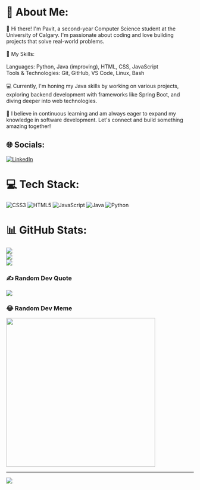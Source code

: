 # 💫 About Me:
👋 Hi there! I'm Pavit, a second-year Computer Science student at the University of Calgary. I'm passionate about coding and love building projects that solve real-world problems.<br><br>🚀 My Skills:<br><br>    Languages: Python, Java (improving), HTML, CSS, JavaScript<br>    Tools & Technologies: Git, GitHub, VS Code, Linux, Bash<br><br>💻 Currently, I'm honing my Java skills by working on various projects, exploring backend development with frameworks like Spring Boot, and diving deeper into web technologies.<br><br>🌱 I believe in continuous learning and am always eager to expand my knowledge in software development. Let's connect and build something amazing together!


## 🌐 Socials:
[![LinkedIn](https://img.shields.io/badge/LinkedIn-%230077B5.svg?logo=linkedin&logoColor=white)](https://linkedin.com/in/https://www.linkedin.com/in/pavitpal-b-2481b4b8/) 

# 💻 Tech Stack:
![CSS3](https://img.shields.io/badge/css3-%231572B6.svg?style=for-the-badge&logo=css3&logoColor=white) ![HTML5](https://img.shields.io/badge/html5-%23E34F26.svg?style=for-the-badge&logo=html5&logoColor=white) ![JavaScript](https://img.shields.io/badge/javascript-%23323330.svg?style=for-the-badge&logo=javascript&logoColor=%23F7DF1E) ![Java](https://img.shields.io/badge/java-%23ED8B00.svg?style=for-the-badge&logo=openjdk&logoColor=white) ![Python](https://img.shields.io/badge/python-3670A0?style=for-the-badge&logo=python&logoColor=ffdd54)
# 📊 GitHub Stats:
![](https://github-readme-stats.vercel.app/api?username=itspavit&theme=dark&hide_border=false&include_all_commits=true&count_private=true)<br/>
![](https://github-readme-streak-stats.herokuapp.com/?user=itspavit&theme=dark&hide_border=false)<br/>
![](https://github-readme-stats.vercel.app/api/top-langs/?username=itspavit&theme=dark&hide_border=false&include_all_commits=true&count_private=true&layout=compact)

### ✍️ Random Dev Quote
![](https://quotes-github-readme.vercel.app/api?type=horizontal&theme=radical)

### 😂 Random Dev Meme
<img src='https://randommeme-five.vercel.app/' style="height: 400px;"/>

---
[![](https://visitcount.itsvg.in/api?id=itspavit&icon=0&color=0)](https://visitcount.itsvg.in)

